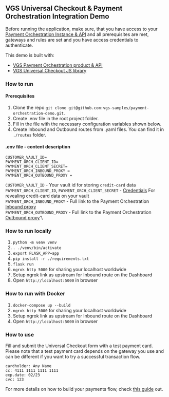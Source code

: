 ## VGS Universal Checkout & Payment Orchestration Integration Demo
Before running the application, make sure, that you have access to your [Payment Orchestration Instance & API](https://www.verygoodsecurity.com/docs/payment-optimization/orchestration/quickstart) and all prerequisites are met, gateways and rules are set and you have access credentials to authenticate.

This demo is built with:
- [VGS Payment Orchestration product & API](https://www.verygoodsecurity.com/docs/payment-optimization/orchestration)
- [VGS Universal Checkout JS library](https://www.verygoodsecurity.com/docs/payment-optimization/checkout)

### How to run

#### Prerequisites
1. Clone the repo `git clone git@github.com:vgs-samples/payment-orchestration-demo.git`.
2. Create .env file in the root project folder.
3. Fill in the file with the necessary configuration variables shown below.
4. Create Inbound and Outbound routes from .yaml files. You can find it in `./routes` folder.
#### .env file - content description
```
CUSTOMER_VAULT_ID=
PAYMENT_ORCH_CLIENT_ID=
PAYMENT_ORCH_CLIENT_SECRET=
PAYMENT_ORCH_INBOUND_PROXY = 
PAYMENT_ORCH_OUTBOUND_PROXY =
``` 
`CUSTOMER_VAULT_ID` - Your vault id for storing `credit-card` data \
`PAYMENT_ORCH_CLIENT_ID`, `PAYMENT_ORCH_CLIENT_SECRET` - [Credentials](https://www.verygoodsecurity.com/docs/settings/access-credentials#generating-new-credentials) For revealing credit-card data on your vault \
`PAYMENT_ORCH_INBOUND_PROXY` - Full link to the Payment Orchestration [Inbound proxy](https://www.verygoodsecurity.com/docs/guides/inbound-connection#inbound-connection)\
`PAYMENT_ORCH_OUTBOUND_PROXY` - Full link to the Payment Orchestration [Outbound proxy](https://www.verygoodsecurity.com/docs/guides/)'\


### How to run locally
1. `pythom -m venv venv`
2. `. ./venv/bin/activate`
3. `export FLASK_APP=app`
4. `pip install -r ./requirements.txt`
5. `flask run`
6. `ngrok http 5000` for sharing your localhost worldwide
7. Setup ngrok link as upstream for Inbound route on the Dashboard
8. Open `http://localhost:5000` in browser

### How to run with Docker
1. `docker-compose up --build`
2. `ngrok http 5000` for sharing your localhost worldwide
3. Setup ngrok link as upstream for Inbound route on the Dashboard
5. Open `http://localhost:5000` in browser

### How to use
Fill and submit the Universal Checkout form with a test payment card. Please note that a test payment card depends on the gateway you use and can be different if you want to try a successful transaction flow.
```
cardholder: Any Name
cc: 4111 1111 1111 1111
exp.date: 02/23
cvc: 123
```

For more details on how to build your payments flow, check [this guide](https://www.verygoodsecurity.com/docs/payment-optimization/orchestration/payment-flow) out.

